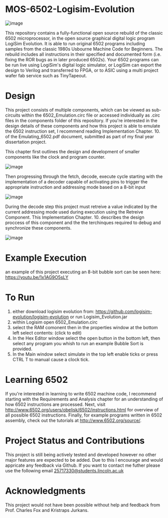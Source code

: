 # MOS-6502-Logisim-Evolution

![image](https://github.com/LAMB-TARK/MOS-6502-Logisim-Evolution/assets/152881313/30777a2d-d3a5-49cf-b147-b985a71c33eb)

This repository contains a fully-functional open source rebuild of the classic 6502 microprocessor, in the open source graphical digital logic program LogiSim Evolution.   It is able to run original 6502 programs including samples from the classic 1980s Usbourne Machine Code for Beginners. The rebuild includes all instructions in their specified and documented form (i.e. fixing the ROR bugs as in later produced 6502s). Your 6502 programs can be run live using LogiSim's digital logic simulator, or LogiSim can export the design to Verilog and transferred to FPGA, or to ASIC using a multi project wafer fab service such as TinyTapeout.


# Design 

This project consists of multiple components, which can be viewed as sub-circuits within the 6502_Emulation.circ file or accessed individually as .circ files in the components folder of this repository. If you're interested in the design details of these components and how this project is able to emulate the 6502 instruction set, I recommend reading Implementation Chapter. 10. of the Emulating_6502.pdf document, submitted as part of my final year dissertation project.

This chapter first outlines the design and development of smaller components like the clock and program counter.

![image](https://github.com/LAMB-TARK/MOS-6502-Logisim-Evolution/assets/152881313/2cc31422-989f-4480-9804-ac49a98d843d)

Then progressing through the fetch, decode, execute cycle starting with the implementation of a decoder capable of activating pins to trigger the appropriate instruction and addressing mode based on a 8-bit input

![image](https://github.com/LAMB-TARK/MOS-6502-Logisim-Evolution/assets/152881313/75d48cb8-f29e-46e0-9a97-3143d06062bb)

During the decode step this project must retreive a value indicated by the current addressing mode used during execution using the Retreive Component. This Implementation Chapter. 10. describes the design proccess of this component and the the terchinques required to debug and synchronize these components.

![image](https://github.com/LAMB-TARK/MOS-6502-Logisim-Evolution/assets/152881313/4236128e-c33d-4e18-9ed2-7058c8ca20fd)




# Example Execution

an example of this project executing an 8-bit bubble sort can be seen here: https://youtu.be/1x1AG9O5sLY 

# To Run
1) either download logisim evolution from: https://github.com/logisim-evolution/logisim-evolution or run Logisim_Evolution.jar
2) within Logisim open 6502_Emulation.circ
3) select the RAM comonent then in the properties window at the bottom left select contents: (click to edit)
4) In the Hex Editor window select the open button in the bottom left, then select any program you whish to run an example Bubble Sort is provided.
5) In the Main window select simulate in the top left enable ticks or press CTRL T to manual cause a clock tick.

# Learning 6502

If you're interested in learning to write 6502 machine code, I recommend starting with the Requirements and Analysis chapter for an understanding of how 6502 instructions are processed. Next, visit http://www.6502.org/users/obelisk/6502/instructions.html for overview of all possible 6502 instructions. Finally, for example programs written in 6502 assembly, check out the tutorials at http://www.6502.org/source/.

# Project Status and Contributions

This project is still being actively tested and developed however no other major features are expected to be added. Due to this I encourage and would appricate any feedback via Github. If you want to contact me futher please use the following email 25717330@students.lincoln.ac.uk

# Acknowledgments

This project would not have been possible without help and feedback from Prof. Charles Fox and Kristraps Jurkans.
